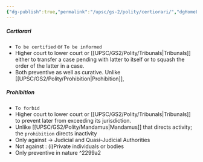 ```yaml
---
{"dg-publish":true,"permalink":"/upsc/gs-2/polity/certiorari/","dgHomeLink":true,"dgPassFrontmatter":false}
---
```


##### Certiorari
- `To be certified` or `To be informed`
- Higher court to lower court or [[UPSC/GS2/Polity/Tribunals|Tribunals]] either to transfer a case pending with latter to itself or to squash the order of the latter in a case. 
- Both preventive as well as curative. Unlike [[UPSC/GS2/Polity/Prohibition|Prohibition]], 
<div class="transclusion internal-embed is-loaded"><div class="markdown-embed">

<div class="markdown-embed-title">



</div>


##### Prohibition
- `To forbid`
- Higher court to lower court or [[UPSC/GS2/Polity/Tribunals|Tribunals]] to prevent later from exceeding its jurisdiction. 
- Unlike [[UPSC/GS2/Polity/Mandamus|Mandamus]] that directs activity; the `prohibition` directs inactivity
- Only against -> Judicial and Quasi-Judicial Authorities
- Not against : (i)Private individuals or bodies
- Only preventive in nature ^2299a2


</div></div>
 